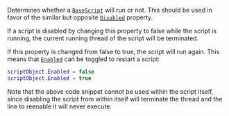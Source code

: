 Determines whether a [`BaseScript`](https://create.roblox.com/docs/reference/engine/classes/BaseScript) will run or not. This should be
used in favor of the similar but opposite
[`Disabled`](https://create.roblox.com/docs/reference/engine/classes/BaseScript#Disabled) property.

If a script is disabled by changing this property to false while the
script is running, the current running thread of the script will be
terminated.

If this property is changed from false to true, the script will run again.
This means that [`Enabled`](https://create.roblox.com/docs/reference/engine/classes/BaseScript#Enabled) can be toggled to
restart a script:
```lua
scriptObject.Enabled = false
scriptObject.Enabled = true
```

Note that the above code snippet cannot be used within the script itself,
since disabling the script from within itself will terminate the thread
and the line to reenable it will never execute.